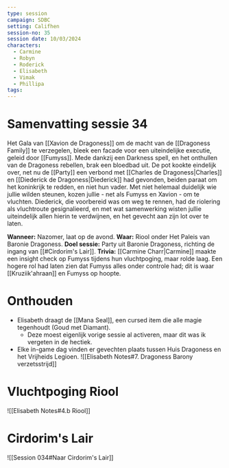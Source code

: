 ```yaml
---
type: session
campaign: SDBC
setting: Califhen
session-no: 35
session date: 10/03/2024
characters:
  - Carmine
  - Robyn
  - Roderick
  - Elisabeth
  - Vimak
  - Phillipa
tags:
---
```

# Samenvatting sessie 34
Het Gala van [[Xavion de Dragoness]] om de macht van de [[Dragoness Family]] te verzegelen, bleek een facade voor een uiteindelijke executie, geleid door [[Fumyss]]. Mede dankzij een Darkness spell, en het onthullen van de Dragoness rebellen, brak een bloedbad uit. De pot kookte eindelijk over, net nu de [[Party]] een verbond met [[Charles de Dragoness|Charles]] en [[Diederick de Dragoness|Diederick]] had gevonden, beiden paraat om het koninkrijk te redden, en niet hun vader. Met niet helemaal duidelijk wie jullie wilden steunen, kozen jullie - net als Fumyss en Xavion - om te vluchten. Diederick, die voorbereid was om weg te rennen, had de riolering als vluchtroute gesignalieerd, en met wat samenwerking wisten jullie uiteindelijk allen hierin te verdwijnen, en het gevecht aan zijn lot over te laten.

**Wanneer:** Nazomer, laat op de avond.
**Waar:** Riool onder Het Paleis van Baronie Dragoness. 
**Doel sessie:** Party uit Baronie Dragoness, richting de ingang van [[#Cirdorim's Lair]].
**Trivia:** [[Carmine Charr|Carmine]] maakte een insight check op Fumyss tijdens hun vluchtpoging, maar rolde laag. Een hogere rol had laten zien dat Fumyss alles onder controle had; dit is waar [[Kruziik'ahraan]] en Fumyss op hoopte.  
# Onthouden
- Elisabeth draagt de [[Mana Seal]], een cursed item die alle magie tegenhoudt (Goud met Diamant).
	- Deze moest eigenlijk vorige sessie al activeren, maar dit was ik vergeten in de hectiek.
- Elke in-game dag vinden er gevechten plaats tussen Huis Dragoness en het Vrijheids Legioen.
![[Elisabeth Notes#7. Dragoness Barony verzetsstrijd]]
# Vluchtpoging Riool
![[Elisabeth Notes#4.b Riool]]
# Cirdorim's Lair
![[Session 034#Naar Cirdorim's Lair]]

